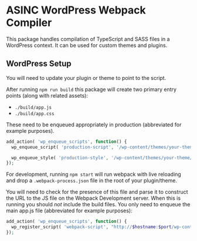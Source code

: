 # ASINC WordPress Webpack Compiler
This package handles compilation of TypeScript and SASS files in a WordPress context.  It can be used for custom themes and plugins.

## WordPress Setup
You will need to update your plugin or theme to point to the script.

After running `npm run build` this package will create two primary entry points (along with related assets):
 * `./build/app.js`
 * `./build/app.css`

These need to be enqueued appropriately in production (abbreviated for example purposes).

```php 
add_action( 'wp_enqueue_scripts', function() {
  wp_enqueue_script( 'production-script', '/wp-content/themes/your-theme/build/app.js' );

  wp_enqueue_style( 'production-style', '/wp-content/themes/your-theme/build/app.css' );
});
```

For development, running `npm start` will run webpack with live reloading and drop a `.webpack-process.json` file in the root of your plugin/theme.
 
You will need to check for the presence of this file and parse it to construct the URL to the JS file on the Webpack Development server.  When this is running you should *not* include the build files.  You only need to enqueue the main app.js file (abbreviated for example purposes):

```php
add_action( 'wp_enqueue_scripts', function() {
  wp_register_script( 'webpack-script', "http://$hostname:$port/wp-content/themes/your-theme/build/app.js", null, null, true );
});
```
